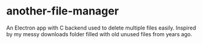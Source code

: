# another-file-manager
An Electron app with C backend used to delete multiple files easily. Inspired by my messy downloads folder filled with old unused files from years ago.
